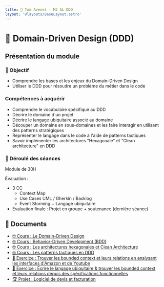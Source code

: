 ```yaml
---
title: 🤝 Tom Avenel - M2 AL DDD
layout: '@layouts/BaseLayout.astro'
---
```


# 🤝 Domain-Driven Design (DDD)

## Présentation du module

### 🎯 Objectif

- Comprendre les bases et les enjeux du Domain-Driven Design
- Utiliser le DDD pour résoudre un problème du métier dans le code
 
### Compétences à acquérir

- Comprendre le vocabulaire spécifique au DDD
- Décrire le domaine d'un projet
- Décrire le langage ubiquitaire associé au domaine
- Découper un domaine en sous-domaines et les faire interagir en utilisant des patterns stratégiques
- Représenter le langage dans le code à l'aide de patterns tactiques
- Savoir implémenter les architectures "Hexagonale" et "Clean architecture" en DDD

### 📅 Déroulé des séances

Module de 30H

Évaluation :

- 3 CC
  - Context Map
  - Use Cases UML / Gherkin / Backlog
  - Event Storming + Langage ubiquitaire
- Évaluation finale : Projet en groupe + soutenance (dernière séance)

## 📑 Documents

- [🤓 Cours : Le Domain-Driven Design](/cours/ddd/ddd-cours)
- [🤓 Cours : Behavior-Driven Development (BDD)](/cours/tests/methodo/cours-bdd)
- [🤓 Cours : Les architectures hexagonales et Clean Architecture](/cours/archi/hexagonal)
- [🤓 Cours : Les patterns tactiques en DDD](/cours/ddd/ddd-tactiques)
- [📝 Exercice : Trouver les bounded context et leurs relations en analysant les interfaces d'Amazon et de Youtube](/cours/ddd/ddd-exo-youtube-amazon)
- [📝 Exercice : Écrire le langage ubiquitaire & trouver les bounded context et leurs relations depuis des spécifications fonctionnelles](/cours/ddd/ddd-exo-contexts)
- [🏆 Projet : Logiciel de devis et facturation](/cours/ddd/ddd-projet)

